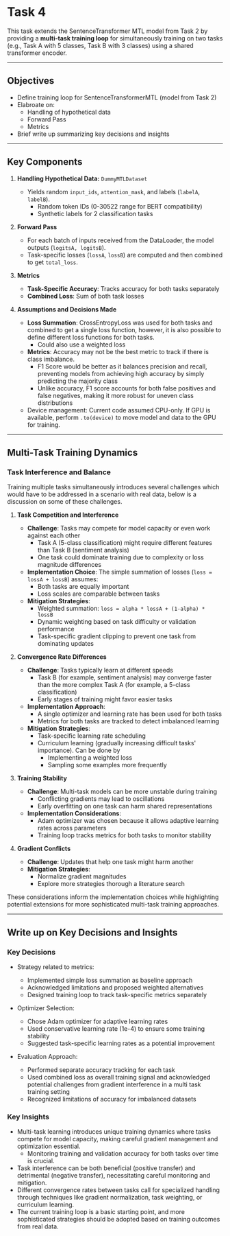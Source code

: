 # Task 4

This task extends the SentenceTransformer MTL model from Task 2 by providing a **multi-task training loop** for simultaneously training on two tasks (e.g., Task A with 5 classes, Task B with 3 classes) using a shared transformer encoder.

---

## Objectives
- Define training loop for SentenceTransformerMTL (model from Task 2)
- Elabroate on:
   - Handling of hypothetical data
   - Forward Pass
   - Metrics
- Brief write up summarizing key decisions and insights

---

## Key Components

1. **Handling Hypothetical Data:** `DummyMTLDataset`  
   - Yields random `input_ids`, `attention_mask`, and labels (`labelA`, `labelB`).  
      - Random token IDs (0-30522 range for BERT compatibility)
      - Synthetic labels for 2 classification tasks

2. **Forward Pass**  
   - For each batch of inputs received from the DataLoader, the model outputs (`logitsA, logitsB`).  
   - Task-specific losses (`lossA`, `lossB`) are computed and then combined to get `total_loss`.

3. **Metrics**
   - **Task-Specific Accuracy**: Tracks accuracy for both tasks separately
   - **Combined Loss**: Sum of both task losses

4. **Assumptions and Decisions Made**  
   - **Loss Summation**: CrossEntropyLoss was used for both tasks and combined to get a single loss function, however, it is also possible to define different loss functions for both tasks.
      - Could also use a weighted loss 
   - **Metrics**: Accuracy may not be the best metric to track if there is class imbalance. 
      - F1 Score would be better as it balances precision and recall, preventing models from achieving high accuracy by simply predicting the majority class
      - Unlike accuracy, F1 score accounts for both false positives and false negatives, making it more robust for uneven class distributions
   - Device management: Current code assumed CPU-only. If GPU is available, perform `.to(device)` to move model and data to the GPU for training.

---

## Multi-Task Training Dynamics

### Task Interference and Balance
Training multiple tasks simultaneously introduces several challenges which would have to be addressed in a scenario with real data, below is a discussion on some of these challenges.

1. **Task Competition and Interference**
   - **Challenge**: Tasks may compete for model capacity or even work against each other
     - Task A (5-class classification) might require different features than Task B (sentiment analysis)
     - One task could dominate training due to complexity or loss magnitude differences
   - **Implementation Choice**: The simple summation of losses (`loss = lossA + lossB`) assumes:
     - Both tasks are equally important
     - Loss scales are comparable between tasks
   - **Mitigation Strategies**:
     - Weighted summation: `loss = alpha * lossA + (1-alpha) * lossB`
     - Dynamic weighting based on task difficulty or validation performance
     - Task-specific gradient clipping to prevent one task from dominating updates

2. **Convergence Rate Differences**
   - **Challenge**: Tasks typically learn at different speeds
     - Task B (for example, sentiment analysis) may converge faster than the more complex Task A (for example, a 5-class classification)
     - Early stages of training might favor easier tasks
   - **Implementation Approach**:
     - A single optimizer and learning rate has been used for both tasks
     - Metrics for both tasks are tracked to detect imbalanced learning
   - **Mitigation Strategies**:
     - Task-specific learning rate scheduling
     - Curriculum learning (gradually increasing difficult tasks' importance). Can be done by
         - Implementing a weighted loss 
         - Sampling some examples more frequently

3. **Training Stability**
   - **Challenge**: Multi-task models can be more unstable during training
     - Conflicting gradients may lead to oscillations
     - Early overfitting on one task can harm shared representations
   - **Implementation Considerations**:
     - Adam optimizer was chosen because it allows adaptive learning rates across parameters
     - Training loop tracks metrics for both tasks to monitor stability

4. **Gradient Conflicts**
   - **Challenge**: Updates that help one task might harm another
   - **Mitigation Strategies**:
     - Normalize gradient magnitudes
     - Explore more strategies thorough a literature search 

These considerations inform the implementation choices while highlighting potential extensions for more sophisticated multi-task training approaches.

---

## Write up on Key Decisions and Insights
### Key Decisions
- Strategy related to metrics:
   - Implemented simple loss summation as baseline approach
   - Acknowledged limitations and proposed weighted alternatives
   - Designed training loop to track task-specific metrics separately

- Optimizer Selection:
   - Chose Adam optimizer for adaptive learning rates
   - Used conservative learning rate (1e-4) to ensure some training stability
   - Suggested task-specific learning rates as a potential improvement
- Evaluation Approach:
   - Performed separate accuracy tracking for each task
   - Used combined loss as overall training signal and acknowledged potential challenges from gradient interference in a multi task training setting
   - Recognized limitations of accuracy for imbalanced datasets

### Key Insights

- Multi-task learning introduces unique training dynamics where tasks compete for model capacity, making careful gradient management and optimization essential.
   - Monitoring training and validation accuracy for both tasks over time is crucial.
- Task interference can be both beneficial (positive transfer) and detrimental (negative transfer), necessitating careful monitoring and mitigation.
- Different convergence rates between tasks call for specialized handling through techniques like gradient normalization, task weighting, or curriculum learning.
- The current training loop is a basic starting point, and more sophisticated strategies should be adopted based on training outcomes from real data.
